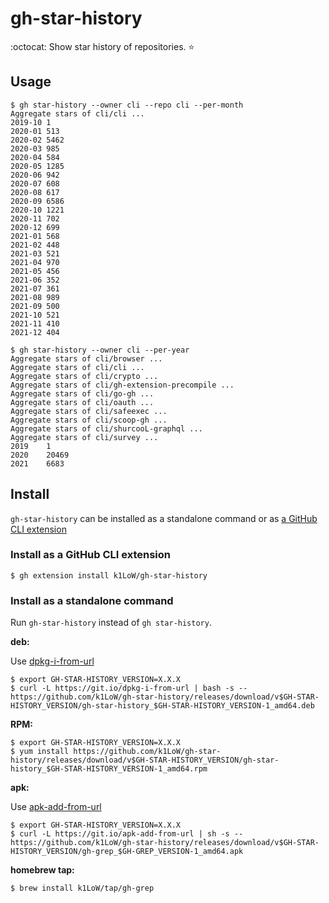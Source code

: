# gh-star-history

:octocat: Show star history of repositories. :star:

## Usage

``` console
$ gh star-history --owner cli --repo cli --per-month
Aggregate stars of cli/cli ...
2019-10 1
2020-01 513
2020-02 5462
2020-03 985
2020-04 584
2020-05 1285
2020-06 942
2020-07 608
2020-08 617
2020-09 6586
2020-10 1221
2020-11 702
2020-12 699
2021-01 568
2021-02 448
2021-03 521
2021-04 970
2021-05 456
2021-06 352
2021-07 361
2021-08 989
2021-09 500
2021-10 521
2021-11 410
2021-12 404
```

``` console
$ gh star-history --owner cli --per-year
Aggregate stars of cli/browser ...
Aggregate stars of cli/cli ...
Aggregate stars of cli/crypto ...
Aggregate stars of cli/gh-extension-precompile ...
Aggregate stars of cli/go-gh ...
Aggregate stars of cli/oauth ...
Aggregate stars of cli/safeexec ...
Aggregate stars of cli/scoop-gh ...
Aggregate stars of cli/shurcooL-graphql ...
Aggregate stars of cli/survey ...
2019    1
2020    20469
2021    6683
```

## Install

`gh-star-history` can be installed as a standalone command or as [a GitHub CLI extension](https://cli.github.com/manual/gh_extension)

### Install as a GitHub CLI extension

``` console
$ gh extension install k1LoW/gh-star-history
```

### Install as a standalone command

Run `gh-star-history` instead of `gh star-history`.

**deb:**

Use [dpkg-i-from-url](https://github.com/k1LoW/dpkg-i-from-url)

``` console
$ export GH-STAR-HISTORY_VERSION=X.X.X
$ curl -L https://git.io/dpkg-i-from-url | bash -s -- https://github.com/k1LoW/gh-star-history/releases/download/v$GH-STAR-HISTORY_VERSION/gh-star-history_$GH-STAR-HISTORY_VERSION-1_amd64.deb
```

**RPM:**

``` console
$ export GH-STAR-HISTORY_VERSION=X.X.X
$ yum install https://github.com/k1LoW/gh-star-history/releases/download/v$GH-STAR-HISTORY_VERSION/gh-star-history_$GH-STAR-HISTORY_VERSION-1_amd64.rpm
```

**apk:**

Use [apk-add-from-url](https://github.com/k1LoW/apk-add-from-url)

``` console
$ export GH-STAR-HISTORY_VERSION=X.X.X
$ curl -L https://git.io/apk-add-from-url | sh -s -- https://github.com/k1LoW/gh-star-history/releases/download/v$GH-STAR-HISTORY_VERSION/gh-grep_$GH-GREP_VERSION-1_amd64.apk
```

**homebrew tap:**

```console
$ brew install k1LoW/tap/gh-grep
```
